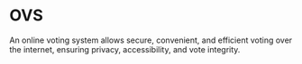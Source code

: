 # OVS
An online voting system allows secure, convenient, and efficient voting over the internet, ensuring privacy, accessibility, and vote integrity.
